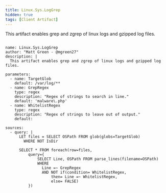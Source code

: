 ```yaml
---
title: Linux.Sys.LogGrep
hidden: true
tags: [Client Artifact]
---
```


This artifact enables grep and zgrep of linux logs and gzipped log files.


<pre><code class="language-yaml">
name: Linux.Sys.LogGrep
author: "Matt Green - @mgreen27"
description: |
  This artifact enables grep and zgrep of linux logs and gzipped log files.

parameters:
  - name: TargetGlob
    default: /var/log/**
  - name: GrepRegex
    type: regex
    description: "Regex of strings to search in line."
    default: 'malware\.php'
  - name: WhitelistRegex
    type: regex
    description: "Regex of strings to leave out of output."
    default:

sources:
  - query: |
      LET files = SELECT OSPath FROM glob(globs=TargetGlob)
        WHERE NOT IsDir

      SELECT * FROM foreach(row=files,
          query={
              SELECT Line, OSPath FROM parse_lines(filename=OSPath)
              WHERE
                Line =~ GrepRegex
                AND NOT if(condition= WhitelistRegex,
                    then= Line =~ WhitelistRegex,
                    else= FALSE)
          })

</code></pre>

